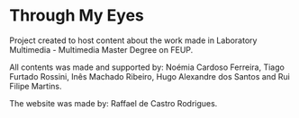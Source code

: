 # Through My Eyes
Project created to host content about the work made in Laboratory Multimedia - Multimedia Master Degree on FEUP.


All contents was made and supported by: Noémia Cardoso Ferreira, Tiago Furtado Rossini, Inês Machado Ribeiro, Hugo Alexandre dos Santos and Rui Filipe Martins.

The website was made by: Raffael de Castro Rodrigues.